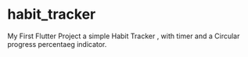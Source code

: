 # habit_tracker

My First Flutter Project a simple Habit Tracker , with timer and a Circular progress percentaeg indicator.


